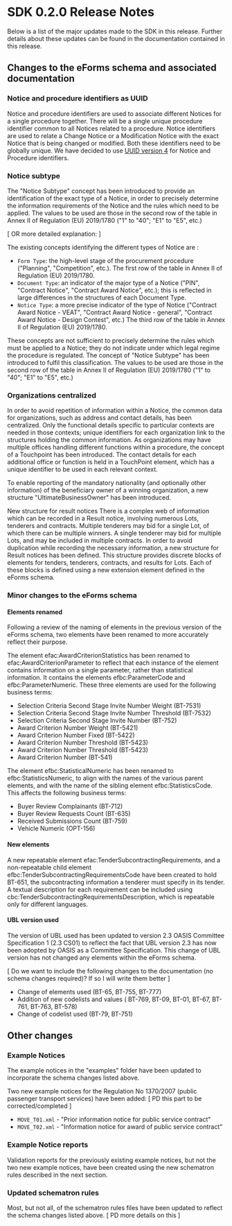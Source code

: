 # SDK 0.2.0 Release Notes
Below is a list of the major updates made to the SDK in this release. Further details about these updates can be found in the documentation contained in this release.

## Changes to the eForms schema and associated documentation
### Notice and procedure identifiers as UUID
Notice and procedure identifiers are used to associate different Notices for a single procedure together. There will be a single unique procedure identifier common to all Notices related to a procedure. Notice identifiers are used to relate a Change Notice or a Modification Notice with the exact Notice that is being changed or modified. Both these identifiers need to be globally unique. We have decided to use [UUID version 4](https://en.wikipedia.org/wiki/Universally_unique_identifier) for Notice and Procedure identifiers.

### Notice subtype
The "Notice Subtype" concept has been introduced to provide an identification of the exact type of a Notice, in order to precisely determine the information requirements of the Notice and the rules which need to be applied. The values to be used are those in the second row of the table in Annex II of Regulation (EU) 2019/1780 ("1" to "40"; "E1" to "E5", etc.) 

[ OR more detailed explanation: ]

The existing concepts identifying the different types of Notice are :

- `Form Type`: the high-level stage of the procurement procedure ("Planning", "Competition", etc.). The first row of the table in Annex II of Regulation (EU) 2019/1780.
- `Document Type`: an indicator of the major type of a Notice ("PIN", "Contract Notice", "Contract Award Notice", etc.); this is reflected in large differences in the structures of each Document Type.
- `Notice Type`: a more precise indicator of the type of Notice ("Contract Award Notice - VEAT", "Contract Award Notice - general", "Contract Award Notice - Design Contest", etc.) The third row of the table in Annex II of Regulation (EU) 2019/1780.

These concepts are not sufficient to precisely determine the rules which must be applied to a Notice; they do not indicate under which legal regime the procedure is regulated. The concept of "Notice Subtype" has been introduced to fulfil this classification. The values to be used are those in the second row of the table in Annex II of Regulation (EU) 2019/1780 ("1" to "40"; "E1" to "E5", etc.) 

### Organizations centralized
In order to avoid repetition of information within a Notice, the common data for organizations, such as address and contact details, has been centralized. Only the functional details specific to particular contexts are needed in those contexts; unique identifiers for each organization link to the structures holding the common information. As organizations may have multiple offices handling different functions within a procedure, the concept of a Touchpoint has been introduced. The contact details for each additional office or function is held in a TouchPoint element, which has a unique identifier to be used in each relevant context.

To enable reporting of the mandatory nationality (and optionally other information) of the beneficiary owner of a winning organization, a new structure "UltimateBusinessOwner" has been introduced.

New structure for result notices
There is a complex web of information which can be recorded in a Result notice, involving numerous Lots, tenderers and contracts. Multiple tenderers may bid for a single Lot, of which there can be multiple winners. A single tenderer may bid for multiple Lots, and may be included in multiple contracts. In order to avoid duplication while recording the necessary information, a new structure for Result notices has been defined. This structure provides discrete blocks of elements for tenders, tenderers, contracts, and results for Lots. Each of these blocks is defined using a new extension element defined in the eForms schema.

### Minor changes to the eForms schema
#### Elements renamed
Following a review of the naming of elements in the previous version of the eForms schema, two elements have been renamed to more accurately reflect their purpose.

The element efac:AwardCriterionStatistics has been renamed to efac:AwardCriterionParameter to reflect that each instance of the element contains information on a single parameter, rather than statistical information. It contains the elements efbc:ParameterCode and efbc:ParameterNumeric. These three elements are used for the following business terms:

- Selection Criteria Second Stage Invite Number Weight (BT-7531) 
- Selection Criteria Second Stage Invite Number Threshold (BT-7532)
- Selection Criteria Second Stage Invite Number (BT-752)
- Award Criterion Number Weight (BT-5421)
- Award Criterion Number Fixed (BT-5422)
- Award Criterion Number Threshold (BT-5423)
- Award Criterion Number Threshold (BT-5423)
- Award Criterion Number (BT-541)


The element efbc:StatisticalNumeric has been renamed to efbc:StatisticsNumeric, to align with the names of the various parent elements, and with the name of the sibling element efbc:StatisticsCode. This affects the following business terms:

- Buyer Review Complainants (BT-712)
- Buyer Review Requests Count (BT-635)
- Received Submissions Count (BT-759)
- Vehicle Numeric (OPT-156)

#### New elements
A new repeatable element efac:TenderSubcontractingRequirements, and a non-repeatable child element efbc:TenderSubcontractingRequirementsCode have been created to hold BT-651, the subcontracting information a tenderer must specify in its tender. A textual description for each requirement can be included using cbc:TenderSubcontractingRequirementsDescription, which is repeatable only for different languages.



#### UBL version used
The version of UBL used has been updated to version 2.3 OASIS Committee Specification 1 (2.3 CS01) to reflect the fact that UBL version 2.3 has now been adopted by OASIS as a Committee Specification. This change of UBL version has not changed any elements within the eForms schema.

[ Do we want to include the following changes to the documentation (no schema changes required)? If so I will write them better ]

- Change of elements used (BT-65, BT-755, BT-777)
- Addition of new codelists and values ( BT-769, BT-09, BT-01, BT-67, BT-761, BT-763, BT-578)
- Change of codelist used (BT-79, BT-751)


## Other changes
### Example Notices
The example notices in the "examples" folder have been updated to incorporate the schema changes listed above.

Two new example notices for the Regulation No 1370/2007  (public passenger transport services) have been added: [ PD this part to be corrected/completed ]

- `MOVE_T01.xml` - "Prior information notice for public service contract"
- `MOVE_T02.xml` - "Information notice for award of public service contract"

### Example Notice reports
Validation reports for the previously existing example notices, but not the two new example notices, have been created using the new schematron rules described in the next section.

### Updated schematron rules
Most, but not all, of the schematron rules files have been updated to reflect the schema changes listed above. [ PD more details on this ]



